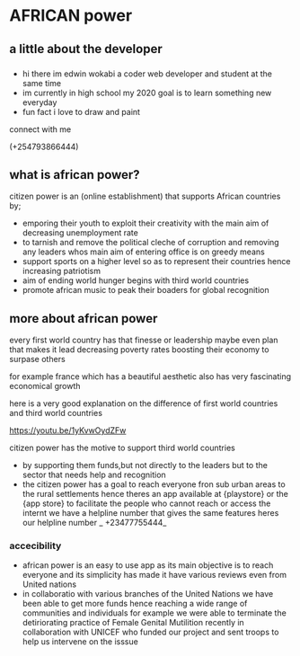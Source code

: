 # AFRICAN power

## a little about the developer

###

* hi there im edwin wokabi a coder web developer and student at the same time
* im currently in high school my 2020 goal is to learn something new everyday 
* fun fact i love to draw and paint

connect with me 

(+254793866444)

## what is african power?

citizen power is an (online establishment) that supports African countries by;

* emporing their youth to exploit their creativity with the main aim of decreasing unemployment rate 
* to tarnish and remove the political cleche of corruption and removing any leaders whos main aim of entering office is on greedy means 
* support sports on a higher level so as to represent their countries hence increasing patriotism 
* aim of ending world hunger begins with third world countries
* promote african music to peak their boaders for global recognition 

## more about african power
every first world country has that finesse or leadership maybe even plan that makes it lead decreasing poverty rates boosting their economy to surpase others 

for example france which has a beautiful aesthetic also has very fascinating economical growth 

here is a very good explanation on the difference of first world countries and third world countries

https://youtu.be/1yKvwOydZFw

citizen power has the motive to support third world countries 

* by supporting them funds,but not directly to the leaders but to the sector that needs help and recognition 
* the citizen power has a goal to reach everyone fron sub urban areas to the rural settlements hence theres an app available at {playstore} or the {app store} to facilitate the people who cannot reach or access the internt we have a helpline number that gives the same features heres our helpline number _ +23477755444_ 
### accecibility
* african power is an easy to use app as its main objective is to reach everyone and its simplicity has made it have various reviews even from United nations 
* in collaboratio with various branches of the United Nations we have been able to get more funds hence reaching a wide range of communities and individuals for example we were able to terminate the detiriorating practice of Female Genital Mutilition recently in collaboration with UNICEF who funded our project and sent troops to help us intervene on the isssue 
